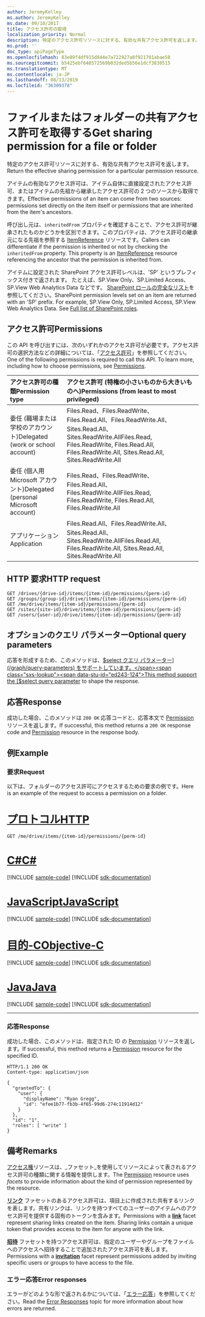 ```yaml
---
author: JeremyKelley
ms.author: JeremyKelley
ms.date: 09/10/2017
title: アクセス許可の取得
localization_priority: Normal
description: 特定のアクセス許可リソースに対する、有効な共有アクセス許可を返します。
ms.prod: ''
doc_type: apiPageType
ms.openlocfilehash: 83e89f4df915d844e7a722927a8f921701abae58
ms.sourcegitcommit: b5425ebf648572569b032ded5b56e1dcf3830515
ms.translationtype: MT
ms.contentlocale: ja-JP
ms.lasthandoff: 08/13/2019
ms.locfileid: "36309378"
---
```

# <a name="get-sharing-permission-for-a-file-or-folder"></a><span data-ttu-id="ed243-103">ファイルまたはフォルダーの共有アクセス許可を取得する</span><span class="sxs-lookup"><span data-stu-id="ed243-103">Get sharing permission for a file or folder</span></span>

<span data-ttu-id="ed243-104">特定のアクセス許可リソースに対する、有効な共有アクセス許可を返します。</span><span class="sxs-lookup"><span data-stu-id="ed243-104">Return the effective sharing permission for a particular permission resource.</span></span>

<span data-ttu-id="ed243-105">アイテムの有効なアクセス許可は、アイテム自体に直接設定されたアクセス許可、またはアイテムの先祖から継承したアクセス許可の 2 つのソースから取得できます。</span><span class="sxs-lookup"><span data-stu-id="ed243-105">Effective permissions of an item can come from two sources: permissions set directly on the item itself or permissions that are inherited from the item's ancestors.</span></span>

<span data-ttu-id="ed243-p101">呼び出し元は、`inheritedFrom` プロパティを確認することで、アクセス許可が継承されたものかどうかを区別できます。このプロパティは、アクセス許可の継承元になる先祖を参照する [ItemReference](../resources/itemreference.md) リソースです。</span><span class="sxs-lookup"><span data-stu-id="ed243-p101">Callers can differentiate if the permission is inherited or not by checking the `inheritedFrom` property. This property is an [ItemReference](../resources/itemreference.md) resource referencing the ancestor that the permission is inherited from.</span></span>

<span data-ttu-id="ed243-p102">アイテムに設定された SharePoint アクセス許可レベルは、'SP' というプレフィックス付きで返されます。 たとえば、SP.View Only、SP.Limited Access、SP.View Web Analytics Data などです。 [SharePoint ロールの完全なリスト](https://technet.microsoft.com/en-us/library/cc721640.aspx#section1)を参照してください。</span><span class="sxs-lookup"><span data-stu-id="ed243-p102">SharePoint permission levels set on an item are returned with an 'SP' prefix. For example, SP.View Only, SP.Limited Access, SP.View Web Analytics Data. See [Full list of SharePoint roles](https://technet.microsoft.com/en-us/library/cc721640.aspx#section1).</span></span>

## <a name="permissions"></a><span data-ttu-id="ed243-111">アクセス許可</span><span class="sxs-lookup"><span data-stu-id="ed243-111">Permissions</span></span>

<span data-ttu-id="ed243-p103">この API を呼び出すには、次のいずれかのアクセス許可が必要です。アクセス許可の選択方法などの詳細については、「[アクセス許可](/graph/permissions-reference)」を参照してください。</span><span class="sxs-lookup"><span data-stu-id="ed243-p103">One of the following permissions is required to call this API. To learn more, including how to choose permissions, see [Permissions](/graph/permissions-reference).</span></span>

|<span data-ttu-id="ed243-114">アクセス許可の種類</span><span class="sxs-lookup"><span data-stu-id="ed243-114">Permission type</span></span>      | <span data-ttu-id="ed243-115">アクセス許可 (特権の小さいものから大きいものへ)</span><span class="sxs-lookup"><span data-stu-id="ed243-115">Permissions (from least to most privileged)</span></span>              |
|:--------------------|:---------------------------------------------------------|
|<span data-ttu-id="ed243-116">委任 (職場または学校のアカウント)</span><span class="sxs-lookup"><span data-stu-id="ed243-116">Delegated (work or school account)</span></span> | <span data-ttu-id="ed243-117">Files.Read、Files.ReadWrite、Files.Read.All、Files.ReadWrite.All、Sites.Read.All、Sites.ReadWrite.All</span><span class="sxs-lookup"><span data-stu-id="ed243-117">Files.Read, Files.ReadWrite, Files.Read.All, Files.ReadWrite.All, Sites.Read.All, Sites.ReadWrite.All</span></span>    |
|<span data-ttu-id="ed243-118">委任 (個人用 Microsoft アカウント)</span><span class="sxs-lookup"><span data-stu-id="ed243-118">Delegated (personal Microsoft account)</span></span> | <span data-ttu-id="ed243-119">Files.Read、Files.ReadWrite、Files.Read.All、Files.ReadWrite.All</span><span class="sxs-lookup"><span data-stu-id="ed243-119">Files.Read, Files.ReadWrite, Files.Read.All, Files.ReadWrite.All</span></span>    |
|<span data-ttu-id="ed243-120">アプリケーション</span><span class="sxs-lookup"><span data-stu-id="ed243-120">Application</span></span> | <span data-ttu-id="ed243-121">Files.Read.All、Files.ReadWrite.All、Sites.Read.All、Sites.ReadWrite.All</span><span class="sxs-lookup"><span data-stu-id="ed243-121">Files.Read.All, Files.ReadWrite.All, Sites.Read.All, Sites.ReadWrite.All</span></span> |

## <a name="http-request"></a><span data-ttu-id="ed243-122">HTTP 要求</span><span class="sxs-lookup"><span data-stu-id="ed243-122">HTTP request</span></span>

<!-- { "blockType": "ignored" } -->

```http
GET /drives/{drive-id}/items/{item-id}/permissions/{perm-id}
GET /groups/{group-id}/drive/items/{item-id}/permissions/{perm-id}
GET /me/drive/items/{item-id}/permissions/{perm-id}
GET /sites/{site-id}/drive/items/{item-id}/permissions/{perm-id}
GET /users/{user-id}/drive/items/{item-id}/permissions/{perm-id}
```

## <a name="optional-query-parameters"></a><span data-ttu-id="ed243-123">オプションのクエリ パラメーター</span><span class="sxs-lookup"><span data-stu-id="ed243-123">Optional query parameters</span></span>

<span data-ttu-id="ed243-124">応答を形成するため、このメソッドは、[$select クエリ パラメーター](/graph/query-parameters) をサポートしています。</span><span class="sxs-lookup"><span data-stu-id="ed243-124">This method support the [$select query parameter](/graph/query-parameters) to shape the response.</span></span>

## <a name="response"></a><span data-ttu-id="ed243-125">応答</span><span class="sxs-lookup"><span data-stu-id="ed243-125">Response</span></span>

<span data-ttu-id="ed243-126">成功した場合、このメソッドは `200 OK` 応答コードと、応答本文で [Permission](../resources/permission.md) リソースを返します。</span><span class="sxs-lookup"><span data-stu-id="ed243-126">If successful, this method returns a `200 OK` response code and [Permission](../resources/permission.md) resource in the response body.</span></span>

## <a name="example"></a><span data-ttu-id="ed243-127">例</span><span class="sxs-lookup"><span data-stu-id="ed243-127">Example</span></span>

### <a name="request"></a><span data-ttu-id="ed243-128">要求</span><span class="sxs-lookup"><span data-stu-id="ed243-128">Request</span></span>

<span data-ttu-id="ed243-129">以下は、フォルダーのアクセス許可にアクセスするための要求の例です。</span><span class="sxs-lookup"><span data-stu-id="ed243-129">Here is an example of the request to access a permission on a folder.</span></span>


# <a name="httptabhttp"></a>[<span data-ttu-id="ed243-130">プロトコル</span><span class="sxs-lookup"><span data-stu-id="ed243-130">HTTP</span></span>](#tab/http)
<!-- { "blockType": "request", "name": "get-item-permission", "scopes": "files.read", "tags": "service.graph" } -->

```http
GET /me/drive/items/{item-id}/permissions/{perm-id}
```
# <a name="ctabcsharp"></a>[<span data-ttu-id="ed243-131">C#</span><span class="sxs-lookup"><span data-stu-id="ed243-131">C#</span></span>](#tab/csharp)
[!INCLUDE [sample-code](../includes/snippets/csharp/get-item-permission-csharp-snippets.md)]
[!INCLUDE [sdk-documentation](../includes/snippets/snippets-sdk-documentation-link.md)]

# <a name="javascripttabjavascript"></a>[<span data-ttu-id="ed243-132">JavaScript</span><span class="sxs-lookup"><span data-stu-id="ed243-132">JavaScript</span></span>](#tab/javascript)
[!INCLUDE [sample-code](../includes/snippets/javascript/get-item-permission-javascript-snippets.md)]
[!INCLUDE [sdk-documentation](../includes/snippets/snippets-sdk-documentation-link.md)]

# <a name="objective-ctabobjc"></a>[<span data-ttu-id="ed243-133">目的-C</span><span class="sxs-lookup"><span data-stu-id="ed243-133">Objective-C</span></span>](#tab/objc)
[!INCLUDE [sample-code](../includes/snippets/objc/get-item-permission-objc-snippets.md)]
[!INCLUDE [sdk-documentation](../includes/snippets/snippets-sdk-documentation-link.md)]

# <a name="javatabjava"></a>[<span data-ttu-id="ed243-134">Java</span><span class="sxs-lookup"><span data-stu-id="ed243-134">Java</span></span>](#tab/java)
[!INCLUDE [sample-code](../includes/snippets/java/get-item-permission-java-snippets.md)]
[!INCLUDE [sdk-documentation](../includes/snippets/snippets-sdk-documentation-link.md)]

---


### <a name="response"></a><span data-ttu-id="ed243-135">応答</span><span class="sxs-lookup"><span data-stu-id="ed243-135">Response</span></span>

<span data-ttu-id="ed243-136">成功した場合、このメソッドは、指定された ID の [Permission](../resources/permission.md) リソースを返します。</span><span class="sxs-lookup"><span data-stu-id="ed243-136">If successful, this method returns a [Permission](../resources/permission.md) resource for the specified ID.</span></span> 

<!-- {"blockType": "response", "@odata.type": "microsoft.graph.permission", "truncated": true} -->

```http
HTTP/1.1 200 OK
Content-type: application/json

{
  "grantedTo": {
    "user": {
      "displayName": "Ryan Gregg",
      "id": "efee1b77-fb3b-4f65-99d6-274c11914d12"
    }
  },
  "id": "1",
  "roles": [ "write" ]
}
```

## <a name="remarks"></a><span data-ttu-id="ed243-137">備考</span><span class="sxs-lookup"><span data-stu-id="ed243-137">Remarks</span></span>

<span data-ttu-id="ed243-138">[アクセス権](../resources/permission.md)リソースは、_ファセット_を使用してリソースによって表されるアクセス許可の種類に関する情報を提供します。</span><span class="sxs-lookup"><span data-stu-id="ed243-138">The [Permission](../resources/permission.md) resource uses _facets_ to provide information about the kind of permission represented by the resource.</span></span>

<span data-ttu-id="ed243-p104">[**リンク**](../resources/sharinglink.md) ファセットのあるアクセス許可は、項目上に作成された共有するリンクを表します。共有リンクは、リンクを持つすべてのユーザーのアイテムへのアクセス許可を提供する固有のトークンを含みます。</span><span class="sxs-lookup"><span data-stu-id="ed243-p104">Permissions with a [**link**](../resources/sharinglink.md) facet represent sharing links created on the item. Sharing links contain a unique token that provides access to the item for anyone with the link.</span></span>

<span data-ttu-id="ed243-141">[**招待**](../resources/sharinginvitation.md) ファセットを持つアクセス許可は、指定のユーザーやグループをファイルへのアクセスへ招待することで追加されたアクセス許可を表します。</span><span class="sxs-lookup"><span data-stu-id="ed243-141">Permissions with a [**invitation**](../resources/sharinginvitation.md) facet represent permissions added by inviting specific users or groups to have access to the file.</span></span>

### <a name="error-responses"></a><span data-ttu-id="ed243-142">エラー応答</span><span class="sxs-lookup"><span data-stu-id="ed243-142">Error responses</span></span>

<span data-ttu-id="ed243-143">エラーがどのような形で返されるかについては、「[エラー応答][error-response]」を参照してください。</span><span class="sxs-lookup"><span data-stu-id="ed243-143">Read the [Error Responses][error-response] topic for more information about how errors are returned.</span></span>

[error-response]: /graph/errors

<!-- {
  "type": "#page.annotation",
  "description": "Get a DriveItem's sharing permissions",
  "keywords": "permission, permissions, sharing",
  "section": "documentation",
  "tocPath": "Sharing/Permissions",
  "suppressions": [
  ]
} -->
